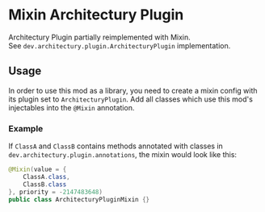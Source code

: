 # Mixin Architectury Plugin
Architectury Plugin partially reimplemented with Mixin.  
See `dev.architectury.plugin.ArchitecturyPlugin` implementation.
## Usage
In order to use this mod as a library, you need to create a mixin config with its plugin set to `ArchitecturyPlugin`. Add all classes which use this mod's injectables into the `@Mixin` annotation.
### Example
If `ClassA` and `ClassB` contains methods annotated with classes in `dev.architectury.plugin.annotations`, the mixin would look like this:
```java
@Mixin(value = {
    ClassA.class, 
    ClassB.class
}, priority = -2147483648)
public class ArchitecturyPluginMixin {}
```